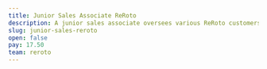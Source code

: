 ```yaml
---
title: Junior Sales Associate ReRoto
description: A junior sales associate oversees various ReRoto customers and works to find new clients.
slug: junior-sales-reroto
open: false
pay: 17.50
team: reroto
---
```

